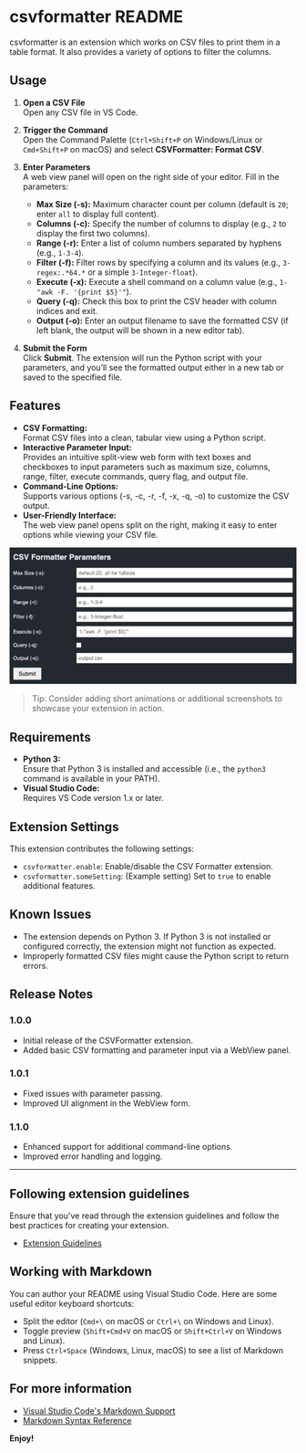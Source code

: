 # csvformatter README

csvformatter is an extension which works on CSV files to print them in a table format. It also provides a variety of options to filter the columns.

## Usage

1. **Open a CSV File**  
   Open any CSV file in VS Code.

2. **Trigger the Command**  
   Open the Command Palette (`Ctrl+Shift+P` on Windows/Linux or `Cmd+Shift+P` on macOS) and select **CSVFormatter: Format CSV**.

3. **Enter Parameters**  
   A web view panel will open on the right side of your editor. Fill in the parameters:
   - **Max Size (-s):** Maximum character count per column (default is `20`; enter `all` to display full content).
   - **Columns (-c):** Specify the number of columns to display (e.g., `2` to display the first two columns).
   - **Range (-r):** Enter a list of column numbers separated by hyphens (e.g., `1-3-4`).
   - **Filter (-f):** Filter rows by specifying a column and its values (e.g., `3-regex:.*64.*` or a simple `3-Integer-float`).
   - **Execute (-x):** Execute a shell command on a column value (e.g., `1-"awk -F. '{print $5}'"`).
   - **Query (-q):** Check this box to print the CSV header with column indices and exit.
   - **Output (-o):** Enter an output filename to save the formatted CSV (if left blank, the output will be shown in a new editor tab).

4. **Submit the Form**  
   Click **Submit**. The extension will run the Python script with your parameters, and you’ll see the formatted output either in a new tab or saved to the specified file.

## Features

- **CSV Formatting:**  
  Format CSV files into a clean, tabular view using a Python script.
- **Interactive Parameter Input:**  
  Provides an intuitive split-view web form with text boxes and checkboxes to input parameters such as maximum size, columns, range, filter, execute commands, query flag, and output file.
- **Command-Line Options:**  
  Supports various options (-s, -c, -r, -f, -x, -q, -o) to customize the CSV output.
- **User-Friendly Interface:**  
  The web view panel opens split on the right, making it easy to enter options while viewing your CSV file.

![CSV Formatter Screenshot](images/csvformatter.png)

> Tip: Consider adding short animations or additional screenshots to showcase your extension in action.

## Requirements

- **Python 3:**  
  Ensure that Python 3 is installed and accessible (i.e., the `python3` command is available in your PATH).
- **Visual Studio Code:**  
  Requires VS Code version 1.x or later.

## Extension Settings

This extension contributes the following settings:

* `csvformatter.enable`: Enable/disable the CSV Formatter extension.
* `csvformatter.someSetting`: (Example setting) Set to `true` to enable additional features.

## Known Issues

- The extension depends on Python 3. If Python 3 is not installed or configured correctly, the extension might not function as expected.
- Improperly formatted CSV files might cause the Python script to return errors.

## Release Notes

### 1.0.0

- Initial release of the CSVFormatter extension.
- Added basic CSV formatting and parameter input via a WebView panel.

### 1.0.1

- Fixed issues with parameter passing.
- Improved UI alignment in the WebView form.

### 1.1.0

- Enhanced support for additional command-line options.
- Improved error handling and logging.

---

## Following extension guidelines

Ensure that you've read through the extension guidelines and follow the best practices for creating your extension.

* [Extension Guidelines](https://code.visualstudio.com/api/references/extension-guidelines)

## Working with Markdown

You can author your README using Visual Studio Code. Here are some useful editor keyboard shortcuts:

* Split the editor (`Cmd+\` on macOS or `Ctrl+\` on Windows and Linux).
* Toggle preview (`Shift+Cmd+V` on macOS or `Shift+Ctrl+V` on Windows and Linux).
* Press `Ctrl+Space` (Windows, Linux, macOS) to see a list of Markdown snippets.

## For more information

* [Visual Studio Code's Markdown Support](http://code.visualstudio.com/docs/languages/markdown)
* [Markdown Syntax Reference](https://help.github.com/articles/markdown-basics/)

**Enjoy!**

